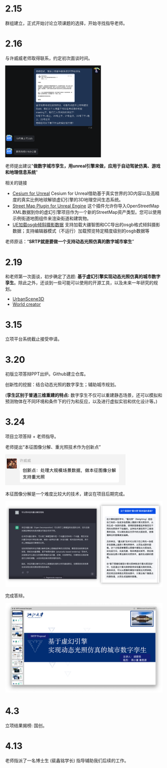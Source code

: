 # 2.15

群组建立，正式开始讨论立项课题的选择，开始寻找指导老师。

# 2.16

与许威威老师取得联系，约定初次面谈时间。

<img src="初期立项阶段before-proposal.assets/41676518111_.pic.jpg" alt="41676518111_.pic" style="zoom:30%;" />

老师提出建议"**做数字城市孪生，用unreal引擎来做，应用于自动驾驶仿真、游戏和地理信息系统**"

相关的链接 

- [Cesium for Unreal](https://www.unrealengine.com/marketplace/zh-CN/product/87b0d05800a545d49bf858ef3458c4f7)
  Cesium for Unreal借助基于真实世界的3D内容以及高精度的真实比例地球解锁虚幻引擎的3D地理空间生态系统。
- [Street Map Plugin for Unreal Engine](https://github.com/ue4plugins/StreetMap)
  这个插件允许你导入OpenStreetMap XML数据到你的虚幻引擎项目作为一个新的StreetMap资产类型。您可以使用示例街道地图组件来渲染街道和建筑物。
- [UE加载osgb倾斜摄影数据](https://blog.csdn.net/u014805066/article/details/120285653?spm=1001.2101.3001.6650.2&utm_medium=distribute.pc_relevant.none-task-blog-2%7Edefault%7ECTRLIST%7ERate-2-120285653-blog-126760921.pc_relevant_3mothn_strategy_and_data_recovery&depth_1-utm_source=distribute.pc_relevant.none-task-blog-2%7Edefault%7ECTRLIST%7ERate-2-120285653-blog-126760921.pc_relevant_3mothn_strategy_and_data_recovery&utm_relevant_index=5)
  支持加载大疆智图和CC导出的osgb格式倾斜摄影数据；支持编辑器模式（不运行）加载预览特定精度级别的osgb数据等

老师原话：“**SRTP就是要做一个支持动态光照仿真的数字城市挛生**”



# 2.19

和老师第一次面谈，初步确定了选题: **基于虚幻引擎实现动态光照仿真的城市数字孪生**。除此之外，还谈到一些可能可以使用的开源工具，以及未来一年研究的规划。

- [UrbanScene3D](https://github.com/yilinliu77/UrbanScene3D)
- [World creator](https://www.world-creator.com/)

# 3.15

立项平台系统截止接受申请。



# 3.20

初版立项答辩PPT出炉。Github建立仓库。

创新性的挖掘：结合动态光照的数字孪生；辅助城市规划。

(**孪生区别于普通三维重建的特点:**  数字孪生不仅可以重建静态场景，还可以模拟和预测物体在不同环境和条件下的行为和反应，以及进行虚拟实验和优化设计等。)



# 3.24

项目立项答辩 + 老师指导。

老师提出“本征图像分解、重光照技术作为创新点”

<img src="初期立项阶段before-proposal.assets/image-20230801170052431.png" alt="image-20230801170052431" style="zoom:50%;" />

本征图像分解是一个难度比较大的技术，建议在项目后期完成。

![image-20230801141241523](初期立项阶段before-proposal.assets/image-20230801141241523.png)

完成答辩。

![image-20230801141537169](初期立项阶段before-proposal.assets/image-20230801141537169.png)

# 4.3

立项结果揭榜: 国创。



# 4.13

老师指派了一名博士生 (裴鑫铭学长) 指导辅助我们后续的工作。
